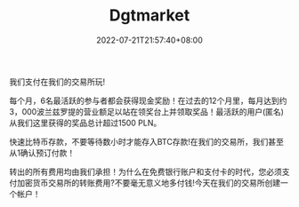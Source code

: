 ﻿---
weight: 
title: "Dgtmarket"
description: "用于买卖比特币和莱特币的现代加密货币交换平台。"
date: 2022-07-21T21:57:40+08:00
lastmod: 2022-07-21T16:45:40+08:00
draft: false
authors: ["june"]
featuredImage: "721.png"
link: "https://dgtmarket.com/"
tags: ["交易所","Dgtmarket"]
categories: ["navigation"]
navigation: ["交易所"]
lightgallery: true
toc: true
pinned: false
recommend: false
recommend1: false
---

我们支付在我们的交易所玩!

每个月，6名最活跃的参与者都会获得现金奖励！在过去的12个月里，每月达到约3，000波兰兹罗提的营业额足以站在领奖台上并领取奖品！最活跃的用户(匿名)从我们这里获得的奖品总计超过1500 PLN。

快速比特币存款，不要等待数小时才能存入BTC存款!在我们的交易所，我们甚至从1确认预订付款！

转出的所有费用均由我们承担！为什么在免费银行账户和支付卡的时代，您必须支付加密货币交易所的转账费用?不要毫无意义地多付钱!今天在我们的交易所创建一个帐户！